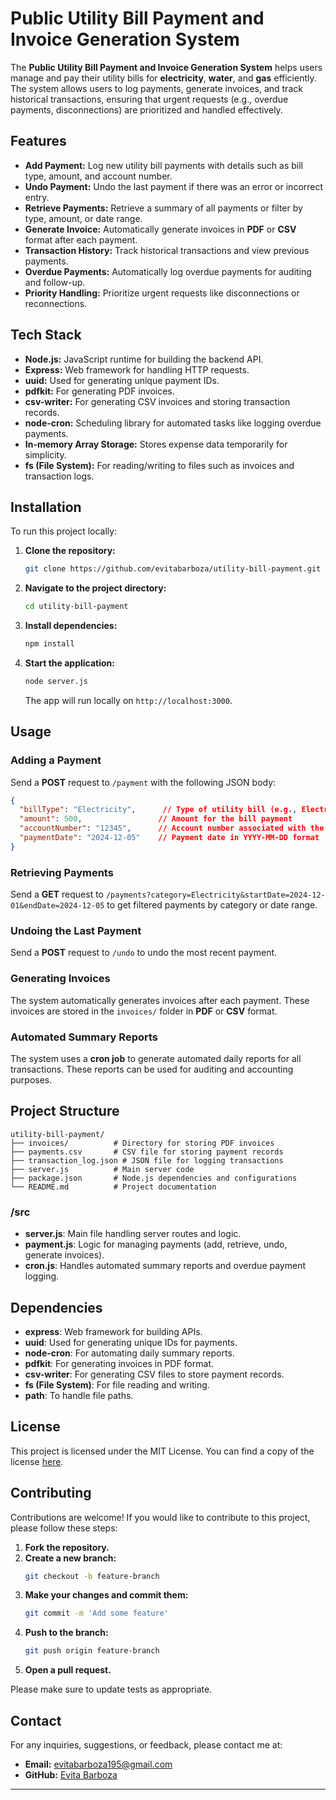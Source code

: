 # Public Utility Bill Payment and Invoice Generation System

The **Public Utility Bill Payment and Invoice Generation System** helps users manage and pay their utility bills for **electricity**, **water**, and **gas** efficiently. The system allows users to log payments, generate invoices, and track historical transactions, ensuring that urgent requests (e.g., overdue payments, disconnections) are prioritized and handled effectively.

## Features
- **Add Payment:** Log new utility bill payments with details such as bill type, amount, and account number.
- **Undo Payment:** Undo the last payment if there was an error or incorrect entry.
- **Retrieve Payments:** Retrieve a summary of all payments or filter by type, amount, or date range.
- **Generate Invoice:** Automatically generate invoices in **PDF** or **CSV** format after each payment.
- **Transaction History:** Track historical transactions and view previous payments.
- **Overdue Payments:** Automatically log overdue payments for auditing and follow-up.
- **Priority Handling:** Prioritize urgent requests like disconnections or reconnections.

## Tech Stack
- **Node.js:** JavaScript runtime for building the backend API.
- **Express:** Web framework for handling HTTP requests.
- **uuid:** Used for generating unique payment IDs.
- **pdfkit:** For generating PDF invoices.
- **csv-writer:** For generating CSV invoices and storing transaction records.
- **node-cron:** Scheduling library for automated tasks like logging overdue payments.
- **In-memory Array Storage:** Stores expense data temporarily for simplicity.
- **fs (File System):** For reading/writing to files such as invoices and transaction logs.

## Installation

To run this project locally:

1. **Clone the repository:**
   ```bash
   git clone https://github.com/evitabarboza/utility-bill-payment.git
   ```

2. **Navigate to the project directory:**
   ```bash
   cd utility-bill-payment
   ```

3. **Install dependencies:**
   ```bash
   npm install
   ```

4. **Start the application:**
   ```bash
   node server.js
   ```
   The app will run locally on `http://localhost:3000`.

## Usage

### Adding a Payment
Send a **POST** request to `/payment` with the following JSON body:

```json
{
  "billType": "Electricity",      // Type of utility bill (e.g., Electricity, Water, Gas)
  "amount": 500,                 // Amount for the bill payment
  "accountNumber": "12345",      // Account number associated with the bill
  "paymentDate": "2024-12-05"    // Payment date in YYYY-MM-DD format
}
```

### Retrieving Payments
Send a **GET** request to `/payments?category=Electricity&startDate=2024-12-01&endDate=2024-12-05` to get filtered payments by category or date range.

### Undoing the Last Payment
Send a **POST** request to `/undo` to undo the most recent payment.

### Generating Invoices
The system automatically generates invoices after each payment. These invoices are stored in the `invoices/` folder in **PDF** or **CSV** format.

### Automated Summary Reports
The system uses a **cron job** to generate automated daily reports for all transactions. These reports can be used for auditing and accounting purposes.

## Project Structure
```
utility-bill-payment/
├── invoices/          # Directory for storing PDF invoices
├── payments.csv       # CSV file for storing payment records
├── transaction_log.json # JSON file for logging transactions
├── server.js          # Main server code
├── package.json       # Node.js dependencies and configurations
└── README.md          # Project documentation
```

### /src
- **server.js**: Main file handling server routes and logic.
- **payment.js**: Logic for managing payments (add, retrieve, undo, generate invoices).
- **cron.js**: Handles automated summary reports and overdue payment logging.

## Dependencies
- **express**: Web framework for building APIs.
- **uuid**: Used for generating unique IDs for payments.
- **node-cron**: For automating daily summary reports.
- **pdfkit**: For generating invoices in PDF format.
- **csv-writer**: For generating CSV files to store payment records.
- **fs (File System)**: For file reading and writing.
- **path**: To handle file paths.

## License

This project is licensed under the MIT License. You can find a copy of the license [here](LICENSE).

## Contributing

Contributions are welcome! If you would like to contribute to this project, please follow these steps:

1. **Fork the repository.**
2. **Create a new branch:**
   ```bash
   git checkout -b feature-branch
   ```
3. **Make your changes and commit them:**
   ```bash
   git commit -m 'Add some feature'
   ```
4. **Push to the branch:**
   ```bash
   git push origin feature-branch
   ```
5. **Open a pull request.**

Please make sure to update tests as appropriate.

## Contact

For any inquiries, suggestions, or feedback, please contact me at:

- **Email:** evitabarboza195@gmail.com
- **GitHub:** [Evita Barboza](https://github.com/evitabarboza)

---
